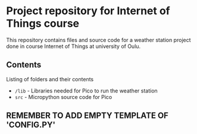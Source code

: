 # Project repository for Internet of Things course

This repository contains files and source code for a weather station project done in course Internet of Things at university of Oulu.

## Contents

Listing of folders and their contents

- `/lib` - Libraries needed for Pico to run the weather station
- `src` - Micropython source code for Pico

## REMEMBER TO ADD EMPTY TEMPLATE OF 'CONFIG.PY' 